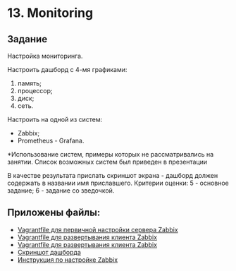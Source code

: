# 13. Monitoring
## Задание
Настройка мониторинга.

Настроить дашборд с 4-мя графиками:
1) память;
2) процессор;
3) диск;
4) сеть.

Настроить на одной из систем:
- Zabbix;
- Prometheus - Grafana.

*Использование систем, примеры которых не рассматривались на занятии.
Список возможных систем был приведен в презентации

В качестве результата прислать скриншот экрана - дашборд должен содержать в названии имя приславшего.
Критерии оценки: 
5 - основное задание;
6 - задание со зведочкой.

## Приложены файлы:
- [Vagrantfile для первичной настройки сервера Zabbix](Vagrantfile)
- [Vagrantfile для развертывания клиента Zabbix](zabbix_client/Vagrantfile)
- [Vagrantfile для развертывания клиента Zabbix](/13-monitoring/zabbix_client/Vagrantfile)
- [Скриншот дашборда](zabbix_screenshot.png)
- [Инструкция по настройке Zabbix](install_zabbix.md)
